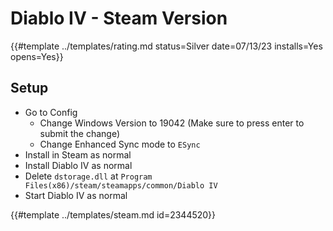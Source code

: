 # Diablo IV - Steam Version

{{#template ../templates/rating.md status=Silver date=07/13/23 installs=Yes opens=Yes}}

## Setup

- Go to Config
    - Change Windows Version to 19042 (Make sure to press enter to submit the change)
    - Change Enhanced Sync mode to `ESync`
- Install in Steam as normal
- Install Diablo IV as normal
- Delete `dstorage.dll` at `Program Files(x86)/steam/steamapps/common/Diablo IV`
- Start Diablo IV as normal

{{#template ../templates/steam.md id=2344520}}